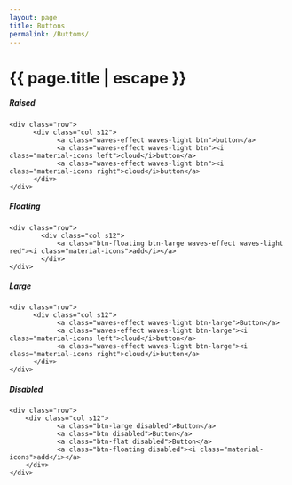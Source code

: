 ```yaml
---
layout: page
title: Buttons
permalink: /Buttoms/
---
```


<h1 class="page-title">{{ page.title | escape }}</h1>

<div class="section">
    <h5>Raised</h5>

    <div class="row">
          <div class="col s12">
                <a class="waves-effect waves-light btn">button</a>
                <a class="waves-effect waves-light btn"><i class="material-icons left">cloud</i>button</a>
                <a class="waves-effect waves-light btn"><i class="material-icons right">cloud</i>button</a>
          </div>
    </div>
</div>
<div class="divider"></div>
<div class="section">
    <h5>Floating</h5>

    <div class="row">
            <div class="col s12">
                <a class="btn-floating btn-large waves-effect waves-light red"><i class="material-icons">add</i></a>
            </div>
    </div>
</div>
<div class="divider"></div>
<div class="section">
    <h5>Large</h5>

    <div class="row">
          <div class="col s12">
                <a class="waves-effect waves-light btn-large">Button</a>
                <a class="waves-effect waves-light btn-large"><i class="material-icons left">cloud</i>button</a>
                <a class="waves-effect waves-light btn-large"><i class="material-icons right">cloud</i>button</a>
          </div>
    </div>
</div>
<div class="divider"></div>
<div class="section">
    <h5>Disabled</h5>

    <div class="row">
        <div class="col s12">
                <a class="btn-large disabled">Button</a>
                <a class="btn disabled">Button</a>
                <a class="btn-flat disabled">Button</a>
                <a class="btn-floating disabled"><i class="material-icons">add</i></a>
        </div>
    </div>
</div>
